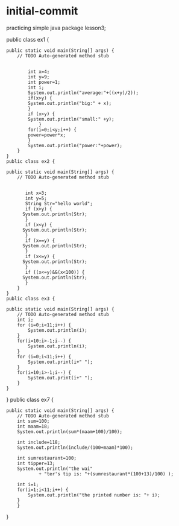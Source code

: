 # initial-commit
practicing simple java
package lesson3;

public class ex1 {

	public static void main(String[] args) {
		// TODO Auto-generated method stub
		
		
		    int x=4;
		    int y=9;
		    int power=1;
		    int i;
		    System.out.println("average:"+((x+y)/2));
		    if(x>y) {
		    System.out.println("big:" + x);
		    }
		    if (x<y) {
		    System.out.println("small:" +y);
		        }
		    for(i=0;i<y;i++) {
		    power=power*x;
		    }
		    System.out.println("power:"+power);
		}
	}
	public class ex2 {

	public static void main(String[] args) {
		// TODO Auto-generated method stub
	
		
		   int x=3;
		   int y=5;
		   String Str="hello world";
		   if (x>y) {
		  System.out.println(Str);
		   }
		   if (x<y) {
		  System.out.println(Str);
		   }
		   if (x==y) {
		  System.out.println(Str);
		   }
		   if (x<=y) {
		  System.out.println(Str);
		   }
		   if ((x<=y)&&(x<100)) {
		  System.out.println(Str);
		   }
		}
	}
	public class ex3 {

	public static void main(String[] args) {
		// TODO Auto-generated method stub
        int i;
        for (i=0;i<11;i++) {
        	System.out.println(i);
        }
        for(i=10;i>-1;i--) {
        	System.out.println(i);	
        }
        for (i=0;i<11;i++) {
        	System.out.print(i+" ");
        }
        for(i=10;i>-1;i--) {
        	System.out.print(i+" ");	
        }
	}
}
public class ex7 {

	public static void main(String[] args) {
		// TODO Auto-generated method stub
        int sum=100;
        int maam=18;
        System.out.println(sum*(maam+100)/100);
        
        int include=118;
        System.out.println(include/(100+maam)*100);
        
        int sumrestaurant=100;
        int tipper=13;
        System.out.println("the wai"
        		+ "ter's tip is: "+(sumrestaurant*(100+13)/100) );
        
        int i=1;
        for(i=1;i<11;i++) {
        	System.out.println("the printed number is: "+ i);
        }
       	}
}


